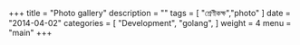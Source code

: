 +++
title = "Photo gallery"
description = ""
tags = [
  "শ্রেণীকক্ষ","photo"
]
date = "2014-04-02"
categories = [
    "Development",
    "golang",
]
weight = 4
menu = "main"
+++
